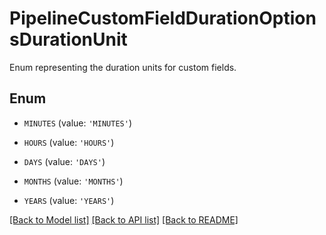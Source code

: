# PipelineCustomFieldDurationOptionsDurationUnit

Enum representing the duration units for custom fields.

## Enum

* `MINUTES` (value: `'MINUTES'`)

* `HOURS` (value: `'HOURS'`)

* `DAYS` (value: `'DAYS'`)

* `MONTHS` (value: `'MONTHS'`)

* `YEARS` (value: `'YEARS'`)

[[Back to Model list]](../README.md#documentation-for-models) [[Back to API list]](../README.md#documentation-for-api-endpoints) [[Back to README]](../README.md)


